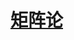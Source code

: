 <link rel='stylesheet' href='../../style/index.css'>
<script src='../../style/index.js'></script>

# [矩阵论](../index.html)
